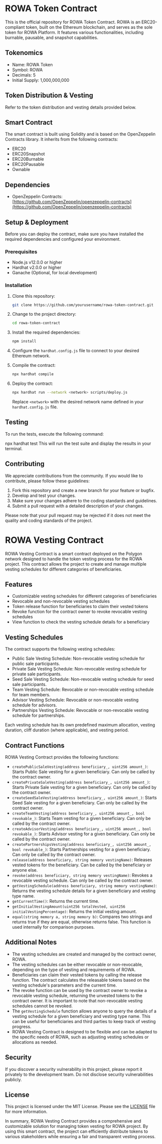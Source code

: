 # ROWA Token Contract

This is the official repository for ROWA Token Contract. ROWA is an ERC20-compliant token, built on the Ethereum blockchain, and serves as the sole token for ROWA Platform. It features various functionalities, including burnable, pausable, and snapshot capabilities.

## Tokenomics

- Name: ROWA Token
- Symbol: ROWA
- Decimals: 5
- Initial Supply: 1,000,000,000

## Token Distribution & Vesting

Refer to the token distribution and vesting details provided below.

## Smart Contract

The smart contract is built using Solidity and is based on the OpenZeppelin Contracts library. It inherits from the following contracts:

- ERC20
- ERC20Snapshot
- ERC20Burnable
- ERC20Pausable
- Ownable

## Dependencies

- OpenZeppelin Contracts: [https://github.com/OpenZeppelin/openzeppelin-contracts](https://github.com/OpenZeppelin/openzeppelin-contracts)

## Setup & Deployment

Before you can deploy the contract, make sure you have installed the required dependencies and configured your environment.

### Prerequisites

- Node.js v12.0.0 or higher
- Hardhat v2.0.0 or higher
- Ganache (Optional, for local development)

### Installation

1. Clone this repository:

    ```bash
    git clone https://github.com/yourusername/rowa-token-contract.git
    ```

2. Change to the project directory:

    ```bash
    cd rowa-token-contract
    ```

3. Install the required dependencies:

    ```bash
    npm install
    ```

4. Configure the `hardhat.config.js` file to connect to your desired Ethereum network.
5. Compile the contract:

    ```bash
    npx hardhat compile
    ```

6. Deploy the contract:

    ```bash
    npx hardhat run --network <network> scripts/deploy.js
    ```

    Replace `<network>` with the desired network name defined in your `hardhat.config.js` file.
    
## Testing

To run the tests, execute the following command:

npx hardhat test
This will run the test suite and display the results in your terminal.

## Contributing

We appreciate contributions from the community. If you would like to contribute, please follow these guidelines:

1. Fork this repository and create a new branch for your feature or bugfix.
2. Develop and test your changes.
3. Make sure your changes adhere to the coding standards and guidelines.
4. Submit a pull request with a detailed description of your changes.

Please note that your pull request may be rejected if it does not meet the quality and coding standards of the project.


# ROWA Vesting Contract

ROWA Vesting Contract is a smart contract deployed on the Polygon network designed to handle the token vesting process for the ROWA project. This contract allows the project to create and manage multiple vesting schedules for different categories of beneficiaries.

## Features

- Customizable vesting schedules for different categories of beneficiaries
- Revocable and non-revocable vesting schedules
- Token release function for beneficiaries to claim their vested tokens
- Revoke function for the contract owner to revoke revocable vesting schedules
- View function to check the vesting schedule details for a beneficiary

## Vesting Schedules

The contract supports the following vesting schedules:

- Public Sale Vesting Schedule: Non-revocable vesting schedule for public sale participants.
- Private Sale Vesting Schedule: Non-revocable vesting schedule for private sale participants.
- Seed Sale Vesting Schedule: Non-revocable vesting schedule for seed sale participants.
- Team Vesting Schedule: Revocable or non-revocable vesting schedule for team members.
- Advisor Vesting Schedule: Revocable or non-revocable vesting schedule for advisors.
- Partnerships Vesting Schedule: Revocable or non-revocable vesting schedule for partnerships.

Each vesting schedule has its own predefined maximum allocation, vesting duration, cliff duration (where applicable), and vesting period.

## Contract Functions

ROWA Vesting Contract provides the following functions:

- `createPublicSaleVesting(address beneficiary_, uint256 amount_)`: Starts Public Sale vesting for a given beneficiary. Can only be called by the contract owner.
- `createPrivateSaleVesting(address beneficiary_, uint256 amount_)`: Starts Private Sale vesting for a given beneficiary. Can only be called by the contract owner.
- `createSeedSaleVesting(address beneficiary_, uint256 amount_)`: Starts Seed Sale vesting for a given beneficiary. Can only be called by the contract owner.
- `createTeamVesting(address beneficiary_, uint256 amount_, bool revokable_)`: Starts Team vesting for a given beneficiary. Can only be called by the contract owner.
- `createAdvisorVesting(address beneficiary_, uint256 amount_, bool revokable_)`: Starts Advisor vesting for a given beneficiary. Can only be called by the contract owner.
- `createPartnershipsVesting(address beneficiary_, uint256 amount_, bool revokable_)`: Starts Partnerships vesting for a given beneficiary. Can only be called by the contract owner.
- `release(address beneficiary, string memory vestingName)`: Releases vested tokens for the beneficiary. Can be called by the beneficiary or anyone else.
- `revoke(address beneficiary, string memory vestingName)`: Revokes a revocable vesting schedule. Can only be called by the contract owner.
- `getVestingSchedule(address beneficiary, string memory vestingName)`: Returns the vesting schedule details for a given beneficiary and vesting type name.
- `getCurrentTime()`: Returns the current time.
- `getInitialVestingAmount(uint256 totalVested, uint256 initialVestingPercentage)`: Returns the initial vesting amount.
- `equal(string memory a, string memory b)`: Compares two strings and returns true if they are equal, otherwise returns false. This function is used internally for comparison purposes.

## Additional Notes

- The vesting schedules are created and managed by the contract owner, ROWA.
- The vesting schedules can be either revocable or non-revocable, depending on the type of vesting and requirements of ROWA.
- Beneficiaries can claim their vested tokens by calling the release  function. The contract calculates the releasable tokens based on the vesting schedule's parameters and the current time.
- The revoke function can be used by the contract owner to revoke a revocable vesting schedule, returning the unvested tokens to the contract owner. It is important to note that non-revocable vesting schedules cannot be revoked.
- The `getVestingSchedule` function allows anyone to query the details of a vesting schedule for a given beneficiary and vesting type name. This can be useful for beneficiaries and third parties to keep track of vesting progress.
- ROWA Vesting Contract is designed to be flexible and can be adapted to the specific needs of ROWA, such as adjusting vesting schedules or allocations as needed.

## Security

If you discover a security vulnerability in this project, please report it privately to the development team. Do not disclose security vulnerabilities publicly.

## License

This project is licensed under the MIT License. Please see the [LICENSE](LICENSE) file for more information.

In summary, ROWA Vesting Contract provides a comprehensive and customizable solution for managing token vesting for ROWA project. By using this smart contract, the project can efficiently distribute tokens to various stakeholders while ensuring a fair and transparent vesting process.


